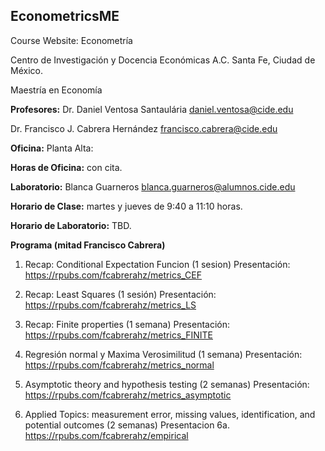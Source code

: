 ## EconometricsME

Course Website: Econometría

Centro de Investigación y Docencia Económicas A.C. 
Santa Fe, Ciudad de México.

Maestría en Economía

**Profesores:** 
Dr. Daniel Ventosa Santaulária
[daniel.ventosa\@cide.edu](mailto:daniel.ventosa@cide.edu)

Dr. Francisco J. Cabrera Hernández
[francisco.cabrera\@cide.edu](mailto:francisco.cabrera@cide.edu)

**Oficina:** Planta Alta:

**Horas de Oficina:** con cita.

**Laboratorio:** Blanca Guarneros
[blanca.guarneros\@alumnos.cide.edu](mailto:blanca.guarneros@alumnos.cide.edu)

**Horario de Clase:** martes y jueves de 9:40 a 11:10 horas.

**Horario de Laboratorio:** TBD.



**Programa (mitad Francisco Cabrera)**

1) Recap: Conditional Expectation Funcion (1 sesion)
Presentación: https://rpubs.com/fcabrerahz/metrics_CEF

2) Recap: Least Squares (1 sesión)
Presentación: https://rpubs.com/fcabrerahz/metrics_LS

3) Recap: Finite properties (1 semana)
Presentación: https://rpubs.com/fcabrerahz/metrics_FINITE

4) Regresión normal y Maxima Verosimilitud (1 semana)
Presentación: https://rpubs.com/fcabrerahz/metrics_normal

5) Asymptotic theory and hypothesis testing (2 semanas)
Presentación: https://rpubs.com/fcabrerahz/metrics_asymptotic

6) Applied Topics: measurement error, missing values, identification, and potential outcomes (2 semanas)
Presentacion 6a. https://rpubs.com/fcabrerahz/empirical
